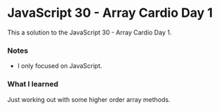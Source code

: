 # JavaScript 30 -  Array Cardio Day 1

This a solution to the JavaScript 30 - Array Cardio Day 1.

### Notes

- I only focused on JavaScript.

### What I learned

Just working out with some higher order array methods.